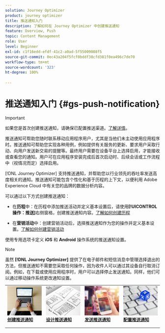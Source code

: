 ```yaml
---
solution: Journey Optimizer
product: journey optimizer
title: 推送通知入门
description: 了解如何在 Journey Optimizer 中创建推送通知
feature: Overview, Push
topic: Content Management
role: User
level: Beginner
exl-id: c1f16edd-efdf-41c2-a0ad-5f55009008f5
source-git-commit: 0ec43a204f5fcf0bddf38cfd381f0ea496c7de70
workflow-type: tm+mt
source-wordcount: '323'
ht-degree: 100%

---
```


# 推送通知入门 {#gs-push-notification}

>[!IMPORTANT]
>
>如果您是首次创建推送通知，请确保已配置推送渠道。[了解详情](push-gs.md)。

推送通知可帮助您随时联系移动应用程序用户，尤其是当他们未主动使用应用程序时。推送通知可帮助您实现各种用例，例如提供有关服务的更新、要求用户采取行动、向用户发送新交易的提醒等。最终用户需要在设备平台上选择启用，才能接收或查看您的通知。用户可在应用程序安装完成后首次启动时、后续会话或工作流程中（视情况而定）选择启用。

[!DNL Journey Optimizer] 支持推送通知，并帮助您以行业领先的吞吐率发送高度相关的通知。推送通知可能包含个性化和基于历程的上下文，以便利用 Adobe Experience Cloud 中有关您的品牌的数据分析内容。

可以通过以下方式创建推送通知：

* 在&#x200B;**历程**&#x200B;中：在历程中添加推送活动并定义基本设置后，请使用&#x200B;**[!UICONTROL 操作：推送]**&#x200B;右侧窗格，创建推送通知内容。[了解如何创建历程](../building-journeys/journey-gs.md)

* 在&#x200B;**营销活动**&#x200B;中：创建营销活动后，选择推送通知作为您的操作并定义基本设置。[了解如何创建营销活动](../campaigns/create-campaign.md#configure)

使用专用选项卡定义 **iOS** 和 **Android** 操作系统的推送通知设置。

>[!NOTE]
>
>虽然 **[!DNL Journey Optimizer]** 提供了在电子邮件和短信消息中管理选择退出的方法，但推送通知不需要您采取任何操作，因为收件人可以通过其设备自行取消订阅。例如，在下载或使用应用程序时，用户可以选择停止发送通知。同样，他们可以通过移动操作系统更改通知设置。

<table style="table-layout:fixed"><tr style="border: 0;">
<td>
<a href="create-push.md">
<img alt="潜在客户" src="../assets/do-not-localize/push-create.jpg">
</a>
<div><a href="create-push.md"><strong>创建推送通知</strong>
</div>
<p>
</td>
<td>
<a href="design-push.md">
<img alt="不频繁" src="../assets/do-not-localize/push-design.jpg">
</a>
<div>
<a href="design-push.md"><strong>设计推送通知</strong></a>
</div>
<p></td>
<td>
<a href="send-push.md">
<img alt="验证" src="../assets/do-not-localize/push-sending.jpg">
</a>
<div>
<a href="send-push.md"><strong>发送推送通知</strong></a>
</div>
<p>
</td>
<td>
<a href="push-gs.md">
<img alt="验证" src="../assets/do-not-localize/push-config.jpg">
</a>
<div>
<a href="push-gs.md"><strong>配置推送通知</strong></a>
</div>
<p>
</td>
</tr></table>
